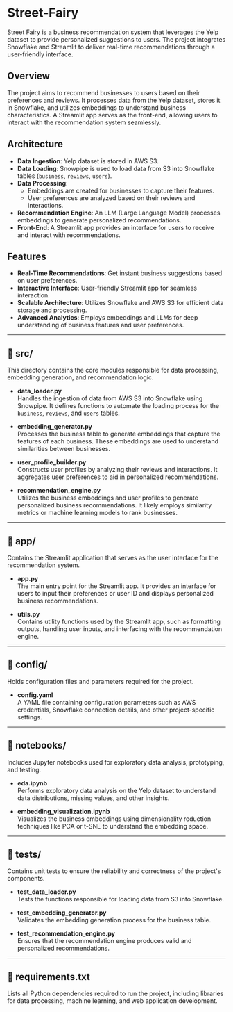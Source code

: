 # Street-Fairy

Street Fairy is a business recommendation system that leverages the Yelp dataset to provide personalized suggestions to users. The project integrates Snowflake and Streamlit to deliver real-time recommendations through a user-friendly interface.

## Overview

The project aims to recommend businesses to users based on their preferences and reviews. It processes data from the Yelp dataset, stores it in Snowflake, and utilizes embeddings to understand business characteristics. A Streamlit app serves as the front-end, allowing users to interact with the recommendation system seamlessly.

## Architecture

- **Data Ingestion**: Yelp dataset is stored in AWS S3.
- **Data Loading**: Snowpipe is used to load data from S3 into Snowflake tables (`business`, `reviews`, `users`).
- **Data Processing**:
  - Embeddings are created for businesses to capture their features.
  - User preferences are analyzed based on their reviews and interactions.
- **Recommendation Engine**: An LLM (Large Language Model) processes embeddings to generate personalized recommendations.
- **Front-End**: A Streamlit app provides an interface for users to receive and interact with recommendations.

## Features

- **Real-Time Recommendations**: Get instant business suggestions based on user preferences.
- **Interactive Interface**: User-friendly Streamlit app for seamless interaction.
- **Scalable Architecture**: Utilizes Snowflake and AWS S3 for efficient data storage and processing.
- **Advanced Analytics**: Employs embeddings and LLMs for deep understanding of business features and user preferences.

---

## 📁 src/

This directory contains the core modules responsible for data processing, embedding generation, and recommendation logic.

- **data_loader.py**  
  Handles the ingestion of data from AWS S3 into Snowflake using Snowpipe. It defines functions to automate the loading process for the `business`, `reviews`, and `users` tables.

- **embedding_generator.py**  
  Processes the business table to generate embeddings that capture the features of each business. These embeddings are used to understand similarities between businesses.

- **user_profile_builder.py**  
  Constructs user profiles by analyzing their reviews and interactions. It aggregates user preferences to aid in personalized recommendations.

- **recommendation_engine.py**  
  Utilizes the business embeddings and user profiles to generate personalized business recommendations. It likely employs similarity metrics or machine learning models to rank businesses.

---

## 📁 app/

Contains the Streamlit application that serves as the user interface for the recommendation system.

- **app.py**  
  The main entry point for the Streamlit app. It provides an interface for users to input their preferences or user ID and displays personalized business recommendations.

- **utils.py**  
  Contains utility functions used by the Streamlit app, such as formatting outputs, handling user inputs, and interfacing with the recommendation engine.

---

## 📁 config/

Holds configuration files and parameters required for the project.

- **config.yaml**  
  A YAML file containing configuration parameters such as AWS credentials, Snowflake connection details, and other project-specific settings.

---

## 📁 notebooks/

Includes Jupyter notebooks used for exploratory data analysis, prototyping, and testing.

- **eda.ipynb**  
  Performs exploratory data analysis on the Yelp dataset to understand data distributions, missing values, and other insights.

- **embedding_visualization.ipynb**  
  Visualizes the business embeddings using dimensionality reduction techniques like PCA or t-SNE to understand the embedding space.

---

## 📁 tests/

Contains unit tests to ensure the reliability and correctness of the project's components.

- **test_data_loader.py**  
  Tests the functions responsible for loading data from S3 into Snowflake.

- **test_embedding_generator.py**  
  Validates the embedding generation process for the business table.

- **test_recommendation_engine.py**  
  Ensures that the recommendation engine produces valid and personalized recommendations.

---

## 📄 requirements.txt

Lists all Python dependencies required to run the project, including libraries for data processing, machine learning, and web application development.

